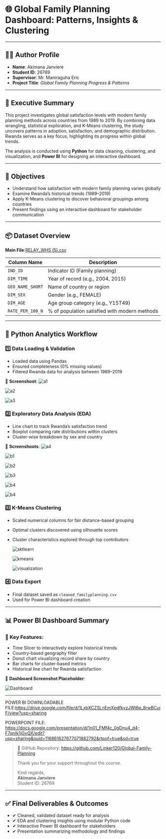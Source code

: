 # 🌐 Global Family Planning Dashboard: Patterns, Insights & Clustering

---

## 👩‍💼 Author Profile

- **Name**: Akimana Janviere  
- **Student ID**: 26769  
- **Supervisor**: Mr. Maniraguha Eric  
- **Project Title**: _Global Family Planning Progress & Patterns_

---

## 📝 Executive Summary

This project investigates global satisfaction levels with modern family planning methods across countries from 1989 to 2019. By combining data wrangling, statistical exploration, and K-Means clustering, the study uncovers patterns in adoption, satisfaction, and demographic distribution. Rwanda serves as a key focus, highlighting its progress within global trends.

The analysis is conducted using **Python** for data cleaning, clustering, and visualization, and **Power BI** for designing an interactive dashboard.

---

## 🎯 Objectives

- Understand how satisfaction with modern family planning varies globally
- Examine Rwanda’s historical trends (1989–2019)
- Apply K-Means clustering to discover behavioral groupings among countries
- Present findings using an interactive dashboard for stakeholder communication

---

## 📦 Dataset Overview

**Main File**:[RELAY_WHS (5).csv](https://github.com/user-attachments/files/21575651/RELAY_WHS.5.csv)

| Column Name         | Description                                          |
|---------------------|------------------------------------------------------|
| `IND_ID`            | Indicator ID (Family planning)                      |
| `DIM_TIME`          | Year of record (e.g., 2004, 2015)                    |
| `GEO_NAME_SHORT`    | Name of country or region                           |
| `DIM_SEX`           | Gender (e.g., FEMALE)                               |
| `DIM_AGE`           | Age group category (e.g., Y15T49)                   |
| `RATE_PER_100_N`    | % of population satisfied with modern methods       |

---

## 🔬 Python Analytics Workflow

### 1️⃣ Data Loading & Validation
- Loaded data using Pandas
- Ensured completeness (0% missing values)
- Filtered Rwanda data for analysis between 1989–2019

📸 **Screenshoot**: 
![a1](https://github.com/user-attachments/assets/20063ed6-0f88-4696-a1a3-e2ec00e9a848)

![a2](https://github.com/user-attachments/assets/0109e351-e493-48d5-b6f4-6b7c70a5348a)

![a3](https://github.com/user-attachments/assets/2daea691-e47d-45cd-b0fe-f0bc730e1d8a)


### 2️⃣ Exploratory Data Analysis (EDA)
- Line chart to track Rwanda’s satisfaction trend
- Boxplot comparing rate distributions within clusters
- Cluster-wise breakdown by sex and country

📸 **Screenshoots**: 
![a4](https://github.com/user-attachments/assets/86886a2b-7f83-40ed-a26b-68d74a214d3f)

![b1](https://github.com/user-attachments/assets/937e2d60-7acd-493c-8408-5142ba961af7)

![b2](https://github.com/user-attachments/assets/9594ebb1-688d-457d-9034-a60fc5c702f9)

![b3](https://github.com/user-attachments/assets/c93d56df-5d0e-4fdb-8673-192530938736)

![b4](https://github.com/user-attachments/assets/46e5af8e-a80e-44ba-8ff6-646c6d956cb0)

![b4](https://github.com/user-attachments/assets/1d8d0154-efae-48e9-808a-5c6319e85ced)



### 3️⃣ K-Means Clustering
- Scaled numerical columns for fair distance-based grouping
- Optimal clusters discovered using silhouette scores
- Cluster characteristics explored through top contributors

  ![sktlearn](https://github.com/user-attachments/assets/68eac083-66e0-4576-ad16-4a414b2f0a32)

  ![kmeans](https://github.com/user-attachments/assets/7b2f011b-fc56-4205-8070-e9617a27d3ad)

  ![visualization](https://github.com/user-attachments/assets/95b01893-db26-4bfb-92ca-77a6fdba4ffa)



### 4️⃣ Data Export
- Final dataset saved as `cleaned_familyplanning.csv`
- Used for Power BI dashboard creation

---

## 📊 Power BI Dashboard Summary

### 📌 Key Features:
- Time Slicer to interactively explore historical trends
- Country-based geography filter
- Donut chart visualizing record share by country
- Bar charts for cluster-based metrics
- Historical line chart for Rwanda satisfaction

📸 **Dashboard Screenshot Placeholder**: 

![Dashboard](https://github.com/user-attachments/assets/56d7d340-4b5a-4f7f-8831-9dcb9197aee6)


---
POWER BI DOWNLOADABLE FILE:https://drive.google.com/file/d/1LxbXCZSLnEmXpdfkyzJWI6p_8rwBCujF/view?usp=sharing


POWERPOINT FILE: https://docs.google.com/presentation/d/1n01_FMf4c_0gDnu4_d4-F7qnIk1jGvQX/edit?usp=sharing&ouid=116861627677071882792&rtpof=true&sd=true

> 🔗 GitHub Repository: https://github.com/Linker120/Global-Family-Planning
>
> Thank you for your support throughout the course.  
>
> Kind regards,  
> **Akimana Janviere**  
> Student ID: 26769

---

## ✅ Final Deliverables & Outcomes

- ✔ Cleaned, validated dataset ready for analysis
- ✔ EDA and clustering insights using modular Python code
- ✔ Interactive Power BI dashboard for stakeholders
- ✔ Presentation summarizing methodology and findings

